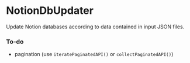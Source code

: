 # NotionDbUpdater

Update Notion databases according to data contained in input JSON files.

### To-do

+ pagination (use `iteratePaginatedAPI()` or `collectPaginatedAPI()`)

